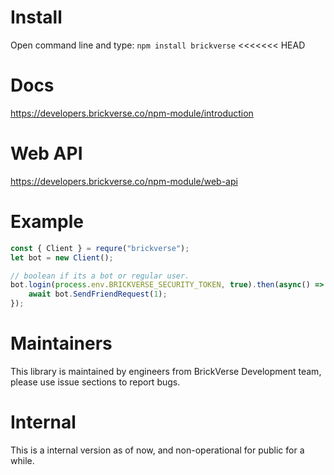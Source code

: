 # Install
Open command line and type: ``npm install brickverse``
<<<<<<< HEAD
# Docs
https://developers.brickverse.co/npm-module/introduction

# Web API
https://developers.brickverse.co/npm-module/web-api
# Example
```js
const { Client } = requre("brickverse");
let bot = new Client();

// boolean if its a bot or regular user.
bot.login(process.env.BRICKVERSE_SECURITY_TOKEN, true).then(async() => {
    await bot.SendFriendRequest(1);
});
```

# Maintainers
This library is maintained by engineers from BrickVerse Development team, please use issue sections to report bugs.

# Internal
This is a internal version as of now, and non-operational for public for a while.